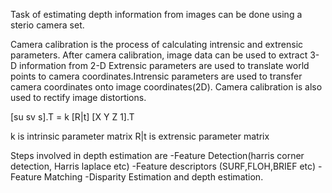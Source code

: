 Task of estimating depth information from images can be done using a sterio camera set.

Camera calibration is the process of calculating intrensic and extrensic parameters.
After camera calibration, image data can be used to extract 3-D information from 2-D
Extrensic parameters are used to translate world points to camera coordinates.Intrensic parameters are used to
    transfer camera coordinates onto image coordinates(2D).
Camera calibration is also used to rectify image distortions.

  [su sv s].T = k [R|t] [X Y Z 1].T
  
  k is intrinsic parameter matrix
  R|t is extrensic parameter matrix

Steps involved in depth estimation are
  -Feature Detection(harris corner detection, Harris laplace etc)
  -Feature descriptors (SURF,FLOH,BRIEF etc)
  -Feature Matching
  -Disparity Estimation and depth estimation.

